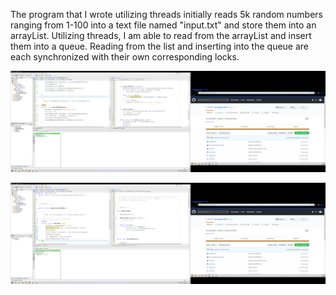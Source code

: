 The program that I wrote utilizing threads initially reads 5k random numbers ranging from 1-100 into a text file named "input.txt" and store them into an arrayList. Utilizing threads, I am able to read from the arrayList and insert them into a queue. Reading from the list and inserting into the queue are each synchronized with their own corresponding locks.

![Image](queueAdditionsTest.png)



![Image](additionJobTest.png)
